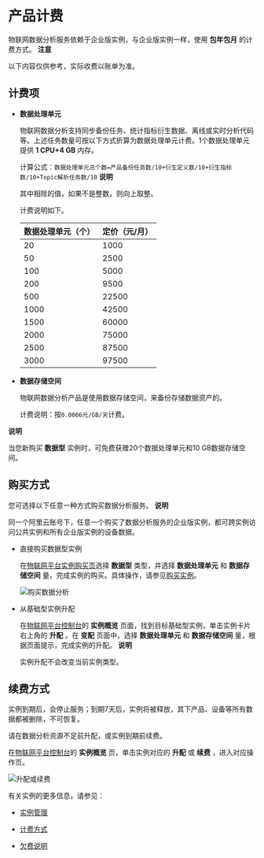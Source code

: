 产品计费 
=========================

物联网数据分析服务依赖于企业版实例，与企业版实例一样，使用 **包年包月** 的计费方式。
**注意**

以下内容仅供参考，实际收费以账单为准。

计费项 
------------------------

* **数据处理单元** 

  物联网数据分析支持同步备份任务、统计指标衍生数据、离线或实时分析代码等。上述任务数量可按以下方式折算为数据处理单元计费。1个数据处理单元提供 **1 CPU+4 GB** 内存。

  计算公式：`数据处理单元总个数=产品备份任务数/10+衍生定义数/10+衍生指标数/10+Topic解析任务数/10`
  **说明**

  其中相除的值，如果不是整数，则向上取整。

  计费说明如下。
  

  | 数据处理单元（个） | 定价（元/月） |
  |-----------|---------|
  | 20        | 1000    |
  | 50        | 2500    |
  | 100       | 5000    |
  | 200       | 9500    |
  | 500       | 22500   |
  | 1000      | 42500   |
  | 1500      | 60000   |
  | 2000      | 75000   |
  | 2500      | 87500   |
  | 3000      | 97500   |

  

* **数据存储空间** 

  物联网数据分析产品是使用数据存储空间，来备份存储数据资产的。

  计费说明：按`0.0066元/GB/天`计费。
  



**说明**

当您新购买 **数据型** 实例时，可免费获赠20个数据处理单元和10 GB数据存储空间。

购买方式 
-------------------------

您可选择以下任意一种方式购买数据分析服务。
**说明**

同一个阿里云账号下，任意一个购买了数据分析服务的企业版实例，都可跨实例访问公共实例和所有企业版实例的设备数据。

* 直接购买数据型实例

  在[物联网平台实例购买页](https://common-buy.aliyun.com/?spm=a2c4g.11186623.2.15.18f026d4eykiGo&commodityCode=iot_instc_public_cn#/buy)选择 **数据型** 类型，并选择 **数据处理单元** 和 **数据存储空间** 量，完成实例的购买。具体操作，请参见[购买实例](/cn.zh-CN/.md)。

  ![购买数据分析](https://static-aliyun-doc.oss-accelerate.aliyuncs.com/assets/img/zh-CN/7552204061/p177849.png)
  

* 从基础型实例升配

  在[物联网平台控制台](http://iot.console.aliyun.com/)的 **实例概览** 页面，找到目标基础型实例，单击实例卡片右上角的 **升配** 。在 **变配** 页面中，选择 **数据处理单元** 和 **数据存储空间** 量，根据页面提示，完成实例的升配。
  **说明**

  实例升配不会改变当前实例类型。
  




续费方式 
-------------------------

实例到期后，会停止服务；到期7天后，实例将被释放，其下产品、设备等所有数据都被删除，不可恢复。

请在数据分析资源不足前升配，或实例到期前续费。

在[物联网平台控制台](http://iot.console.aliyun.com/)的 **实例概览** 页，单击实例对应的 **升配** 或 **续费** ，进入对应操作页。

![升配或续费](https://static-aliyun-doc.oss-accelerate.aliyuncs.com/assets/img/zh-CN/1415044061/p178019.png)

有关实例的更多信息，请参见：

* [实例管理](/cn.zh-CN/.md)

  

* [计费方式](/cn.zh-CN/产品计费/计费概述.md)

  

* [欠费说明](/cn.zh-CN/产品计费/欠费说明.md)

  








